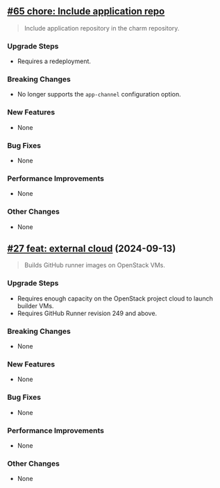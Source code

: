 ## [#65 chore: Include application repo](https://github.com/canonical/github-runner-image-builder-operator/pull/65)

> Include application repository in the charm repository.

### Upgrade Steps
* Requires a redeployment.

### Breaking Changes
* No longer supports the `app-channel` configuration option.

### New Features
* None

### Bug Fixes
* None

### Performance Improvements
* None

### Other Changes
* None

## [#27 feat: external cloud](https://github.com/canonical/github-runner-image-builder-operator/pull/27) (2024-09-13)

> Builds GitHub runner images on OpenStack VMs.

### Upgrade Steps
* Requires enough capacity on the OpenStack project cloud to launch builder VMs.
* Requires GitHub Runner revision 249 and above.

### Breaking Changes
* None

### New Features
* None

### Bug Fixes
* None

### Performance Improvements
* None

### Other Changes
* None
